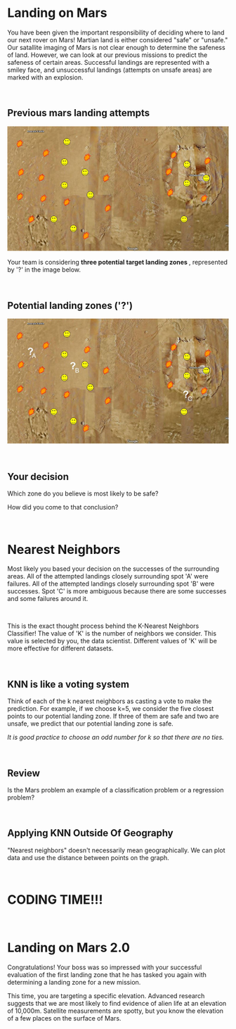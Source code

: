 # Landing on Mars
You have been given the important responsibility of deciding where to land our next rover on Mars! Martian land is either considered "safe" or "unsafe." Our satallite imaging of Mars is not clear enough to determine the safeness of land. However, we can look at our previous missions to predict the safeness of certain areas. Successful landings are represented with a smiley face, and unsuccessful landings (attempts on unsafe areas) are marked with an explosion.

<p>&nbsp;</p>

## Previous mars landing attempts
![Image of mars surface](mars_classification1.jpg)

Your team is considering <b>three potential target landing zones </b>, represented by '?' in the image below.

<p>&nbsp;</p>

## Potential landing zones ('?')
![Image of mars surface](mars_classification2.jpg)

<p>&nbsp;</p>


## Your decision
Which zone do you believe is most likely to be safe?

How did you come to that conclusion?

<p>&nbsp;</p>

# Nearest Neighbors
Most likely you based your decision on the successes of the surrounding areas. All of the attempted landings closely surrounding spot 'A' were failures. All of the attempted landings closely surrounding spot 'B' were successes. Spot 'C' is more ambiguous because there are some successes and some failures around it.

<p>&nbsp;</p>

This is the exact thought process behind the K-Nearest Neighbors Classifier! The value of 'K' is the number of neighbors we consider. This value is selected by you, the data scientist. Different values of 'K' will be more effective for different datasets.

<p>&nbsp;</p>

## KNN is like a voting system
Think of each of the k nearest neighbors as casting a vote to make the prediction. For example, if we choose k=5, we consider the five closest points to our potential landing zone. If three of them are safe and two are unsafe, we predict that our potential landing zone is safe.

<i>It is good practice to choose an odd number for k so that there are no ties.</i>

<p>&nbsp;</p>

## Review
Is the Mars problem an example of a classification problem or a regression problem?

<p>&nbsp;</p>


## Applying KNN Outside Of Geography

"Nearest neighbors" doesn't necessarily mean geographically. We can plot data and use the distance between points on the graph.

<p>&nbsp;</p>

# CODING TIME!!!

<p>&nbsp;</p>

# Landing on Mars 2.0
Congratulations! Your boss was so impressed with your successful evaluation of the first landing zone that he has tasked you again with determining a landing zone for a new mission.

This time, you are targeting a specific elevation. Advanced research suggests that we are most likely to find evidence of alien life at an elevation of 10,000m. Satellite measurements are spotty, but you know the elevation of a few places on the surface of Mars.









